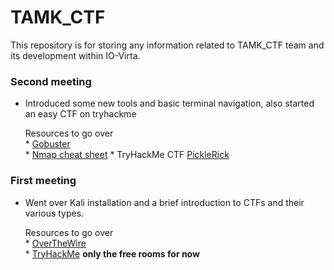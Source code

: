 # TAMK_CTF 

This repository is for storing any information related to TAMK_CTF team and its development within IO-Virta. 

### Second meeting

* Introduced some new tools and basic terminal navigation, also started an easy CTF on tryhackme  

	Resources to go over  
		* [Gobuster](https://patchthenet.com/articles/using-gobuster-to-find-hidden-web-content/)  
		* [Nmap cheat sheet](https://www.stationx.net/nmap-cheat-sheet/)
		* TryHackMe CTF [PickleRick](https://tryhackme.com/room/picklerick)



### First meeting

* Went over Kali installation and a brief introduction to CTFs and their various types. 
	
	Resources to go over  
		* [OverTheWire](https://overthewire.org/wargames/)  
		* [TryHackMe](https://tryhackme.com/paths) __only the free rooms for now__
